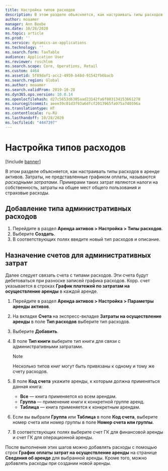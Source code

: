 ```yaml
---
title: Настройка типов расходов
description: В этом разделе объясняется, как настраивать типы расходов в аренде активов.
author: moaamer
manager: Ann Beebe
ms.date: 10/28/2020
ms.topic: article
ms.prod: ''
ms.service: dynamics-ax-applications
ms.technology: ''
ms.search.form: TaxTable
audience: Application User
ms.reviewer: roschlom
ms.search.scope: Core, Operations, Retail
ms.custom: 4464
ms.assetid: 5f89daf1-acc2-4959-b48d-91542fb6bacb
ms.search.region: Global
ms.author: moaamer
ms.search.validFrom: 2019-10-28
ms.dyn365.ops.version: 10.0.14
ms.openlocfilehash: d27c5653d6305aad23142fa6f803134153661278
ms.sourcegitcommit: aeee39c01d3f93a6dfcf2013965fa975a740596a
ms.translationtype: HT
ms.contentlocale: ru-RU
ms.lasthandoff: 10/28/2020
ms.locfileid: "4447397"
---
```

# <a name="set-up-expense-types"></a>Настройка типов расходов

[!include [banner](../includes/banner.md)]

В этом разделе объясняется, как настраивать типы расходов в аренде активов. Затраты, не представленные графиком оплаты, называются *расходными затратами*. Примерами таких затрат являются налоги на собственность, затраты на общее мест общего пользования и страховые расходы.

## <a name="add-an-administrative-expense-type"></a>Добавление типа административных расходов

1. Перейдите в раздел **Аренда активов \> Настройка \> Типы расходов**.
2. Выберите **Создать**.
3. В соответствующих полях введите новый тип расходов и описание.

## <a name="assign-accounts-to-administrative-costs"></a>Назначение счетов для административных затрат

Далее следует связать счета с типами расходов. Эти счета будут дебетоваться при разноске записей графика расходов. Корр. счет указывается в строках **График платежей по затратам на осуществление аренды** в каждой аренде.

1. Перейдите в раздел **Аренда активов \> Настройка \> Параметры аренды активов**.
2. На вкладке **Счета** на экспресс-вкладке **Затраты на осуществление аренды** в поле **Тип расходов** выберите тип расходов.
3. Выберите **Добавить**.
4. В поле **Тип книги** выберите тип книги для связи с административными затратами.

    > [!NOTE]
    > Несколько типов книг могут быть привязаны к одному и тому же счету расходов.

5. В поле **Код счета** укажите аренды, к которым должна применяться данная книга:

    - **Все** — книга применяется ко всем арендам.
    - **Группа** — применение книги к конкретной группе аренд.
    - **Таблица** — книга применяется к конкретным арендам.

6. Если вы выбрали **Группа** или **Таблица** в поле **Код счета**, выберите номер счета или номер группы в поле **Номер счета или группы**.
7. В соответствующих полях выберите счет ГК для финансовой аренды и счет ГК для операционной аренды.

После выполнения этих шагов можно добавлять расходы с помощью строк **График оплаты затрат на осуществление аренды** на странице **Сведения об аренде** для выбранной аренды. Кроме того, можно добавлять расходы при создании новой аренды.
